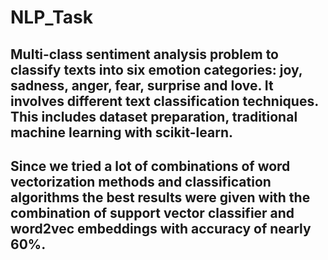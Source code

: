 # NLP_Task
## Multi-class sentiment analysis problem to classify texts into six emotion categories: joy, sadness, anger, fear, surprise and love. It involves different text classification techniques. This includes dataset preparation, traditional machine learning with scikit-learn.
## Since we tried a lot of combinations of word vectorization methods and classification algorithms the best results were given with the combination of support vector classifier and word2vec embeddings with accuracy of nearly 60%.
